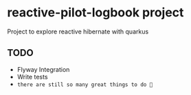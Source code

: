 # reactive-pilot-logbook project

Project to explore reactive hibernate with quarkus

## TODO
* Flyway Integration
* Write tests
* `there are still so many great things to do 📝`
